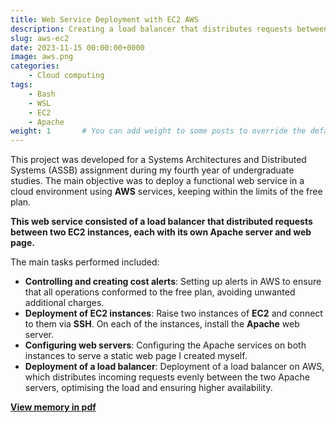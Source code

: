 ```yaml
---
title: Web Service Deployment with EC2 AWS
description: Creating a load balancer that distributes requests between two EC2 instances, each with its own Apache server and web page.
slug: aws-ec2
date: 2023-11-15 00:00:00+0000
image: aws.png
categories:
    - Cloud computing
tags:
    - Bash
    - WSL
    - EC2
    - Apache
weight: 1       # You can add weight to some posts to override the default sorting (date descending)
---
```


This project was developed for a Systems Architectures and Distributed Systems (ASSB) assignment during my fourth year of undergraduate studies. The main objective was to deploy a functional web service in a cloud environment using **AWS** services, keeping within the limits of the free plan.

**This web service consisted of a load balancer that distributed requests between two EC2 instances, each with its own Apache server and web page.**

The main tasks performed included:

- **Controlling and creating cost alerts**: Setting up alerts in AWS to ensure that all operations conformed to the free plan, avoiding unwanted additional charges.
- **Deployment of EC2 instances**: Raise two instances of **EC2** and connect to them via **SSH**. On each of the instances, install the **Apache** web server.
- **Configuring web servers**: Configuring the Apache services on both instances to serve a static web page I created myself.
- **Deployment of a load balancer**: Deployment of a load balancer on AWS, which distributes incoming requests evenly between the two Apache servers, optimising the load and ensuring higher availability.


[**View memory in pdf**](/aws-ec2.pdf)

